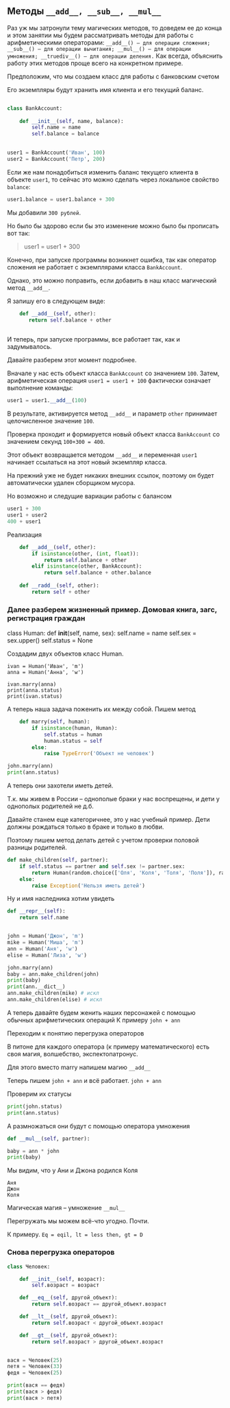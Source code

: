 ## Методы `__add__, __sub__, __mul__`


Раз уж мы затронули тему магических методов, то доведем ее до конца и этом занятии мы будем рассматривать методы для работы с арифметическими операторами:
`
__add__() – для операции сложения;
__sub__() – для операции вычитания;
__mul__() – для операции умножения;
__truediv__() – для операции деления.
`
Как всегда, объяснить работу этих методов проще всего на конкретном примере.

Предположим, что мы создаем класс для работы с банковским счетом

Его экземпляры будут хранить имя клиента и его текущий баланс. 


```python

class BankAccount:
   
    def __init__(self, name, balance):  
        self.name = name
        self.balance = balance
         

user1 = BankAccount('Иван', 100)
user2 = BankAccount('Петр', 200)
```


Если же нам понадобиться изменить баланс текущего клиента в объекте `user1`, то сейчас это можно сделать через локальное свойство `balance`:

```python
user1.balance = user1.balance + 300
```
Мы добавили `300 рублей`. 

Но было бы здорово если бы это изменение можно было бы прописать вот так:

> user1 = user1 + 300

Конечно, при запуске программы возникнет ошибка, так как оператор сложения не работает с экземплярами класса `BankAccount`.

Однако, это можно поправить, если добавить в наш класс магический метод `__add__`. 

Я запишу его в следующем виде:

```python
    def __add__(self, other):
       return self.balance + other
      
```

И теперь, при запуске программы, все работает так, как и задумывалось. 

Давайте разберем этот момент подробнее.

Вначале у нас есть объект класса `BankAccount` со значением  `100`. Затем, арифметическая операция `user1 = user1 + 100` фактически означает выполнение команды:

```python
user1 = user1.__add__(100)
```

В результате, активируется метод `__add__` и параметр `other` принимает целочисленное значение `100`. 

Проверка проходит и формируется новый объект класса `BankAccount` со значением секунд `100+300 = 400`. 

Этот объект возвращается методом `__add__` и переменная `user1` начинает ссылаться на этот новый экземпляр класса. 

На прежний уже не будет никаких внешних ссылок, поэтому он будет автоматически удален сборщиком мусора.


Но возможно и следущие вариации работы с балансом

``` python
user1 + 300
user1 + user2
400 + user1
```

Реализация

```python
    def __add__(self, other):
        if isinstance(other, (int, float)):
            return self.balance + other
        elif isinstance(other, BankAccount):
            return self.balance + other.balance
        
    def __radd__(self, other):
        return self + other
```


### Далее разберем жизненный пример. Домовая книга, загс, регистрация граждан

class Human:
    def __init__(self, name, sex):
        self.name = name
        self.sex = sex.upper()
        self.status = None


Создадим двух объектов класс Human.

```
ivan = Human('Иван', 'm')
anna = Human('Анна', 'w')

ivan.marry(anna)
print(anna.status)
print(ivan.status)
```

А теперь наша задача поженить их между собой. Пишем метод
```python
    def marry(self, human):
        if isinstance(human, Human):
            self.status = human
            human.status = self
        else:
            raise TypeError('Объект не человек')

john.marry(ann)
print(ann.status)
```


А теперь они захотели иметь детей. 

Т.к. мы живем в России – однополые браки у нас воспрещены, и дети у однополых родителей не д.б. 

Давайте станем еще категоричнее, это у нас учебный пример. Дети должны рождаться только в браке и только в любви.

Поэтому пишем метод делать детей с учетом проверки половой разницы родителей.

```python
def make_children(self, partner):
    if self.status == partner and self.sex != partner.sex:
        return Human(random.choice(['Оля', 'Коля', 'Толя', 'Поля']), random.choice(['M', 'W']))
    else:
        raise Exception('Нельзя иметь детей')
```

Ну и имя наследника хотим увидеть

```python
def __repr__(self):
    return self.name


john = Human('Джон', 'm')
mike = Human('Миша', 'm')
ann = Human('Аня', 'w')
elise = Human('Лиза', 'w')

john.marry(ann)
baby = ann.make_children(john)
print(baby)
print(ann.__dict__)
ann.make_children(mike) # искл
ann.make_children(elise) # искл
```


А теперь давайте будем женить наших персонажей с помощью обычных арифметических операций
К примеру `john + ann`

Переходим к понятию перегрузка операторов

В питоне для каждого оператора (к примеру математического) есть своя магия, волшебство, экспектопатронус.

Для этого вместо marry напишем магию `__add__`

Теперь пишем `john + ann` и всё работает.
`john + ann`

Проверим их статусы

```python
print(john.status)
print(ann.status)
```
А размножаться они будут с помощью оператора умножения

```python
def __mul__(self, partner):

baby = ann * john
print(baby)
```

Мы видим, что у Ани и Джона родился Коля

```
Аня
Джон
Коля
```
Магическая магия – умножение `__mul__`

Перегружать мы можем всё-что угодно. Почти. 

К примеру. 
`
Eq = eqil, lt = less then, gt = D
`

### Снова перегрузка операторов

```python
class Человек:

    def __init__(self, возраст):
        self.возраст = возраст

    def __eq__(self, другой_объект):
        return self.возраст == другой_объект.возраст

    def __lt__(self, другой_объект):
        return self.возраст < другой_объект.возраст

    def __gt__(self, другой_объект):
        return self.возраст > другой_объект.возраст


вася = Человек(25)
петя = Человек(33)
федя = Человек(25)

print(вася == федя)
print(вася > федя)
print(вася > петя)
```